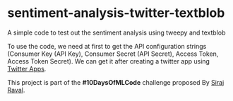 # sentiment-analysis-twitter-textblob
A simple code to test out the sentiment analysis using tweepy and textblob

To use the code, we need at first to get the API configuration strings (Consumer Key (API Key), Consumer Secret (API Secret), Access Token, Access Token Secret). We can get it after creating a twitter app using [Twitter Apps](https://apps.twitter.com/).

This project is part of the <b>#10DaysOfMLCode</b> challenge proposed By [Siraj Raval](https://twitter.com/sirajraval).
